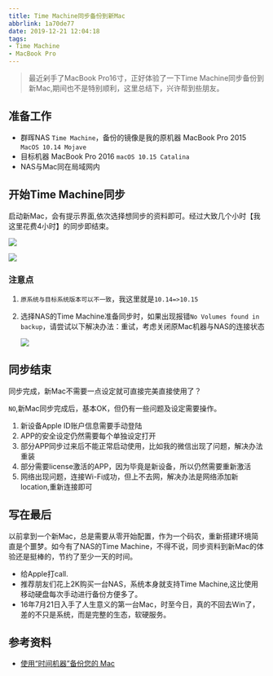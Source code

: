 ```yaml
---
title: Time Machine同步备份到新Mac
abbrlink: 1a70de77
date: 2019-12-21 12:04:18
tags:
- Time Machine
- MacBook Pro
---
```

> 最近剁手了MacBook Pro16寸，正好体验了一下Time Machine同步备份到新Mac,期间也不是特别顺利，这里总结下，兴许帮到些朋友。

## 准备工作
- 群晖NAS `Time Machine`，备份的镜像是我的原机器 MacBook Pro 2015 `MacOS 10.14 Mojave`
- 目标机器 MacBook Pro 2016 `macOS 10.15 Catalina`
- NAS与Mac同在局域网内

## 开始Time Machine同步
启动新Mac，会有提示界面,依次选择想同步的资料即可。经过大致几个小时【我这里花费4小时】的同步即结束。

![](https://static.1991421.cn/2019-12-21-124532.jpg)

![](https://static.1991421.cn/2019-12-21-125059.png)

### 注意点
1. `原系统与目标系统版本可以不一致`，我这里就是`10.14=>10.15`
2. 选择NAS的Time Machine准备同步时，如果出现报错`No Volumes found in backup`，请尝试以下解决办法：重试，考虑关闭原Mac机器与NAS的连接状态

   ![](https://static.1991421.cn/2019-12-21-124645.png)

## 同步结束

同步完成，新Mac不需要一点设定就可直接完美直接使用了？

`NO`,新Mac同步完成后，基本OK，但仍有一些问题及设定需要操作。

1. 新设备Apple ID账户信息需要手动登陆
2. APP的安全设定仍然需要每个单独设定打开
3. 部分APP同步过来后不能正常启动使用，比如我的微信出现了问题，解决办法重装
4. 部分需要license激活的APP，因为毕竟是新设备，所以仍然需要重新激活
5. 网络出现问题，连接Wi-Fi成功，但上不去网，解决办法是网络添加新location,重新连接即可

## 写在最后
以前拿到一个新Mac，总是需要从零开始配置，作为一个码农，重新搭建环境简直是个噩梦。如今有了NAS的Time Machine，不得不说，同步资料到新Mac的体验还是挺棒的，节约了至少一天的时间。

- 给Apple打call.
- 推荐朋友们花上2K购买一台NAS，系统本身就支持Time Machine,这比使用移动硬盘每次手动进行备份方便多了。
- 16年7月21日入手了人生意义的第一台Mac，时至今日，真的不回去Win了，差的不只是系统，而是完整的生态，软硬服务。

## 参考资料
- [使用“时间机器”备份您的 Mac](https://support.apple.com/zh-cn/HT201250)
